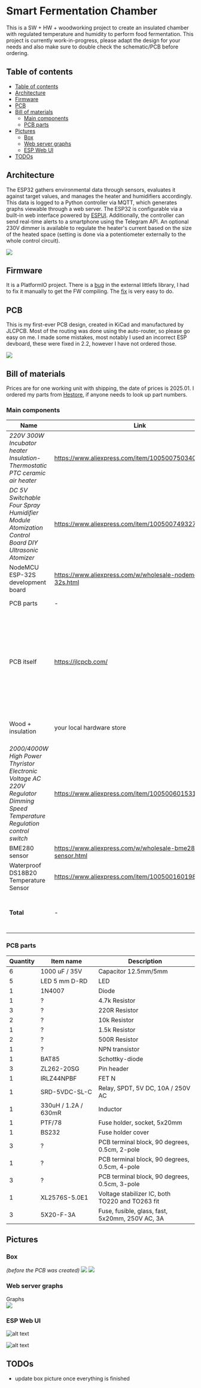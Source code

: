 # Smart Fermentation Chamber

This is a SW + HW + woodworking project to create an insulated chamber with regulated temperature and humidity to perform food fermentation. This project is currently work-in-progress, please adapt the design for your needs and also make sure to double check the schematic/PCB before ordering.

## Table of contents
- [Table of contents](#table-of-contents)
- [Architecture](#architecture)
- [Firmware](#firmware)
- [PCB](#pcb)
- [Bill of materials](#bill-of-materials)
  - [Main components](#main-components)
  - [PCB parts](#pcb-parts)
- [Pictures](#pictures)
  - [Box](#box)
  - [Web server graphs](#web-server-graphs)
  - [ESP Web UI](#esp-web-ui)
- [TODOs](#todos)


## Architecture

The ESP32 gathers environmental data through sensors, evaluates it against target values, and manages the heater and humidifiers accordingly. This data is logged to a Python controller via MQTT, which generates graphs viewable through a web server. The ESP32 is configurable via a built-in web interface powered by [ESPUI](https://github.com/s00500/ESPUI). Additionally, the controller can send real-time alerts to a smartphone using the Telegram API. An optional 230V dimmer is available to regulate the heater's current based on the size of the heated space (setting is done via a potentiometer externally to the whole control circuit).

<picture>
    <source srcset="doc/architecture_dark.png"  media="(prefers-color-scheme: dark)">
    <img src="doc/architecture.png">
</picture>

## Firmware

It is a PlatformIO project. There is a [bug](https://github.com/lorol/LITTLEFS/pull/56
) in the external littlefs library, I had to fix it manually to get the FW compiling. The [fix](https://github.com/lorol/LITTLEFS/issues/43#issuecomment-1763347319
) is very easy to do.

## PCB

This is my first-ever PCB design, created in KiCad and manufactured by JLCPCB. Most of the routing was done using the auto-router, so please go easy on me. I made some mistakes, most notably I used an incorrect ESP devboard, these were fixed in 2.2, however I have not ordered those.

<img src="doc/pcb.png">

## Bill of materials

Prices are for one working unit with shipping, the date of prices is 2025.01. 
I ordered my parts from [Hestore](http://hestore.hu), if anyone needs to look up part numbers.

### Main components
|Name  |Link|Price |Description         |
|----------|-----|----|----------|
|*220V 300W Incubator heater Insulation-Thermostatic PTC ceramic air heater* | https://www.aliexpress.com/item/1005007503406690.html | 12 euro | You should buy one with a fan, I added one externally!<br> ![alt text](doc/heater.png)|
|*DC 5V Switchable Four Spray Humidifier Module Atomization Control Board DIY Ultrasonic Atomizer* | https://www.aliexpress.com/item/1005007493271175.html | 6 euro | Make sure to order one without a button, which powers on right after voltage is present<br><img src="doc/humidifier_modules.png">|
| NodeMCU ESP-32S development board | https://www.aliexpress.com/w/wholesale-nodemcu-32s.html | 6 euro | - | 
| PCB parts | - | 17 euro | *see BOM below* |
| PCB itself | https://jlcpcb.com/ | 22 euro *(for minimum order of 5 boards)* | I am not providing Gerber files, you will have to check the board/modify it if you need something, and just create the ZIP for yourself in KiCad!
| Wood + insulation | your local hardware store | max 20 euro | I don't remember the exact price
| *2000/4000W High Power Thyristor Electronic Voltage AC 220V Regulator Dimming Speed Temperature Regulation control switch* | https://www.aliexpress.com/item/1005006015316145.html | 5 euro | <img src="doc/dimmer.png"> |
| BME280 sensor | https://www.aliexpress.com/w/wholesale-bme280-sensor.html | 4 euro | <img src="doc/bme280.png"> |
| Waterproof DS18B20 Temperature Sensor | https://www.aliexpress.com/item/1005001601986600.html | 4 euro |<img src="doc/dallas_probe.png"> |
| **Total** | - | **~100 euro** | + cables, wires and misc soldering stuff |


### PCB parts

|Quantity  |Item name|Description         |
|----------|---------|--------------------|
|6         |1000 uF / 35V|Capacitor 12.5mm/5mm       |
|5         |LED 5 mm D-RD|LED                 |
|1         |1N4007   |Diode               |
|1|	? |4.7k Resistor            |
|3|	? |220R Resistor            |
|2|	?| 10k Resistor            |
|1|	? |1.5k Resistor            |
|2|	?|500R Resistor            |
|1         |?   |NPN transistor      |
|1         |BAT85    |Schottky-diode      |
|3         |ZL262-20SG|Pin header          |
|1         |IRLZ44NPBF|FET N               |
|1         |SRD-5VDC-SL-C|Relay, SPDT, 5V DC, 10A / 250V AC|
|1         |330uH / 1.2A / 630mR|Inductor            |
|1         |PTF/78   |Fuse holder, socket, 5x20mm|
|1         |BS232    |Fuse holder cover   |
|3         | ? |PCB terminal block, 90 degrees, 0.5cm, 2-pole|
|1         | ? |PCB terminal block, 90 degrees, 0.5cm, 4-pole|
|3         | ?|PCB terminal block, 90 degrees, 0.5cm, 3-pole|
|1         |XL2576S-5.0E1|Voltage stabilizer IC, both TO220 and TO263 fit |
|3         |5X20-F-3A|Fuse, fusible, glass, fast, 5x20mm, 250V AC, 3A|


## Pictures

### Box
*(before the PCB was created)*
<img src="doc/box1.png">
<img src="doc/box2.png">

### Web server graphs
Graphs<br><img src="doc/graphs.png">

### ESP Web UI
![alt text](doc/web.png)

![alt text](doc/web2.png)


## TODOs
- update box picture once everything is finished
